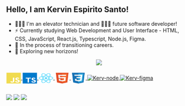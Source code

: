 ## Hello, I am Kervin Espirito Santo!

- 👷🏻‍♂️ I'm an elevator technician and 👨🏻‍💻 future software developer!
- ⚡️ Currently studying Web Development and User Interface - HTML, CSS, JavaScript, React.js, Typescript, Node.js, Figma.
- 🔄 In the process of transitioning careers.
- 🚀 Exploring new horizons!

<div align="center">
  <a href="https://github.com/kervines">
  <img height="180em" src="https://github-readme-stats.vercel.app/api/top-langs/?username=kervines&layout=compact&langs_count=7&theme=tokyonight"/>
</div>

<div style="display: inline_block"><br>
  <img align="center" alt="Kerv-Js" height="30" width="40" src="https://raw.githubusercontent.com/devicons/devicon/master/icons/javascript/javascript-plain.svg">
  <img align="center" alt="Kerv-Ts" height="30" width="40" src="https://raw.githubusercontent.com/devicons/devicon/master/icons/typescript/typescript-plain.svg">
  <img align="center" alt="Kerv-React" height="30" width="40" src="https://raw.githubusercontent.com/devicons/devicon/master/icons/react/react-original.svg">
  <img align="center" alt="Kerv-HTML" height="30" width="40" src="https://raw.githubusercontent.com/devicons/devicon/master/icons/html5/html5-original.svg">
  <img align="center" alt="Kerv-CSS" height="30" width="40" src="https://raw.githubusercontent.com/devicons/devicon/master/icons/css3/css3-original.svg">
  <img align="center" alt="Kerv-node" height="30" width="40" src="https://cdn.jsdelivr.net/gh/devicons/devicon/icons/nodejs/nodejs-original.svg">
  <img align="center" alt="Kerv-figma" height="30" width="40" src="https://cdn.jsdelivr.net/gh/devicons/devicon/icons/figma/figma-original.svg">
  
##

<div> 
  <a href="https://instagram.com/kervin.es" target="_blank"><img src="https://img.shields.io/badge/-Instagram-%23E4405F?style=for-the-badge&logo=instagram&logoColor=white" target="_blank"></a>
  <a href = "mailto:dev.kervin@gmail.com"><img src="https://img.shields.io/badge/-Gmail-%23333?style=for-the-badge&logo=gmail&logoColor=white" target="_blank"></a>
  <a href="https://www.linkedin.com/in/kervin-espirito-santo-475b63b7/" target="_blank"><img src="https://img.shields.io/badge/-LinkedIn-%230077B5?style=for-the-badge&logo=linkedin&logoColor=white" target="_blank"></a> 
 
</div>

